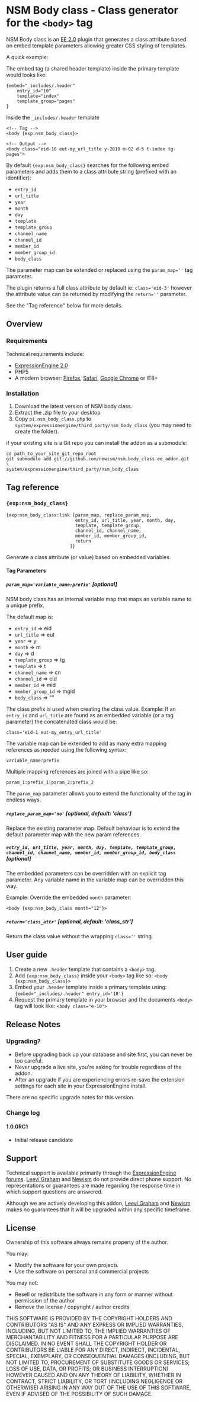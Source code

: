 NSM Body class - Class generator for the `<body>` tag
======================================================

NSM Body class is an [EE 2.0][ee] plugin that generates a class attribute based on embed template parameters allowing greater CSS styling of templates.

A quick example:

The embed tag (a shared header template) inside the primary template would looks like:

	{embed="_includes/.header"
		entry_id="10"
		template="index"
		template_group="pages"
	}

Inside the `_includes/.header` template

	<!-- Tag -->
	<body {exp:nsm_body_class}>
	
	<!-- Output -->
	<body class="eid-10 eut-my_url_title y-2010 m-02 d-5 t-index tg-pages">

By default `{exp:nsm_body_class}` searches for the following embed parameters and adds them to a class attribute string (prefixed with an identifier):

* `entry_id`
* `url_title`
* `year`
* `month`
* `day`
* `template`
* `template_group`
* `channel_name`
* `channel_id`
* `member_id`
* `member_group_id`
* `body_class`

The parameter map can be extended or replaced using the `param_map=''` tag parameter.

The plugin returns a full class attribute by default ie: `class='eid-3'` however the attribute value can be returned by modifying the `return=''` parameter.

See the "Tag reference" below for more details.

Overview
--------

### Requirements

Technical requirements include:

* [ExpressionEngine 2.0][ee]
* PHP5
* A modern browser: [Firefox][firefox], [Safari][safari], [Google Chrome][chrome] or IE8+

### Installation

1. Download the latest version of NSM body class.
2. Extract the .zip file to your desktop
3. Copy `pi.nsm_body_class.php` to `system/expressionengine/third_party/nsm_body_class` (you may need to create the folder).

if your existing site is a Git repo you can install the addon as a submodule:

	cd path_to_your_site_git_repo_root
	git submodule add git://github.com/newism/nsm.body_class.ee_addon.git \
	system/expressionengine/third_party/nsm_body_class
	

Tag reference
------------

### `{exp:nsm_body_class}`

    {exp:nsm_body_class:link [param_map, replace_param_map,
                              entry_id, url_title, year, month, day,
                              template, template_group,
                              channel_id, channel_name,
                              member_id, member_group_id,
                              return
                            ]}

Generate a class attribute (or value) based on embedded variables.

#### Tag Parameters

##### `param_map='variable_name:prefix'` [optional]

NSM body class has an internal variable map that maps an variable name to a unique prefix.

The default map is:

* `entry_id` => eid
* `url_title` => eut
* `year` => y
* `month` => m
* `day` => d
* `template_group` => tg
* `template` => t
* `channel_name` => cn
* `channel_id` => cid
* `member_id` => mid
* `member_group_id` => mgid
* `body_class` => ""

The class prefix is used when creating the class value. Example: If an `entry_id` and `url_title` are found as an embedded variable (or a tag parameter) the concatenated class would be:

	class='eid-1 eut-my_entry_url_title'

The variable map can be extended to add as many extra mapping references as needed using the following syntax:

	variable_name:prefix

Multiple mapping references are joined with a pipe like so:

	param_1:prefix_1|param_2:prefix_2

The `param_map` parameter allows you to extend the functionality of the tag in endless ways.

##### `replace_param_map='no'` [optional, default: 'class']

Replace the existing parameter map. Default behaviour is to extend the default parameter map with the new param references.

##### `entry_id, url_title, year, month, day, template, template_group, channel_id, channel_name, member_id, member_group_id, body_class` [optional]

The embedded parameters can be overridden with an explicit tag parameter. Any variable name in the variable map can be overridden this way.

Example: Override the embedded `month` parameter:

	<body {exp:nsm_body_class month="12"}>

##### `return='class_attr'` [optional, default: 'class_str']

Return the class value without the wrapping `class=''` string.

User guide
----------

1. Create a new `.header` template that contains a `<body>` tag.
1. Add `{exp:nsm_body_class}` inside your `<body>` tag like so: `<body {exp:nsm_body_class}>`
3. Embed your `.header` template inside a primary template using: ``{embed="_includes/.header" entry_id='10'}``
4. Request the primary template in your browser and the documents `<body>` tag will look like: `<body class="e-10">`

Release Notes
-------------

### Upgrading?

* Before upgrading back up your database and site first, you can never be too careful.
* Never upgrade a live site, you're asking for trouble regardless of the addon.
* After an upgrade if you are experiencing errors re-save the extension settings for each site in your ExpressionEngine install.

There are no specific upgrade notes for this version.

### Change log

#### 1.0.0RC1

* Initial release candidate

Support
-------

Technical support is available primarily through the [ExpressionEngine forums][ee_forums]. [Leevi Graham][lg] and [Newism][nsm] do not provide direct phone support. No representations or guarantees are made regarding the response time in which support questions are answered.

Although we are actively developing this addon, [Leevi Graham][lg] and [Newism][nsm] makes no guarantees that it will be upgraded within any specific timeframe.

License
------

Ownership of this software always remains property of the author.

You may:

* Modify the software for your own projects
* Use the software on personal and commercial projects

You may not:

* Resell or redistribute the software in any form or manner without permission of the author
* Remove the license / copyright / author credits

THIS SOFTWARE IS PROVIDED BY THE COPYRIGHT HOLDERS AND CONTRIBUTORS "AS IS" AND ANY EXPRESS OR IMPLIED WARRANTIES, INCLUDING, BUT NOT LIMITED TO, THE IMPLIED WARRANTIES OF MERCHANTABILITY AND FITNESS FOR A PARTICULAR PURPOSE ARE DISCLAIMED. IN NO EVENT SHALL THE COPYRIGHT HOLDER OR CONTRIBUTORS BE LIABLE FOR ANY DIRECT, INDIRECT, INCIDENTAL, SPECIAL, EXEMPLARY, OR CONSEQUENTIAL DAMAGES (INCLUDING, BUT NOT LIMITED TO, PROCUREMENT OF SUBSTITUTE GOODS OR SERVICES; LOSS OF USE, DATA, OR PROFITS; OR BUSINESS INTERRUPTION) HOWEVER CAUSED AND ON ANY THEORY OF LIABILITY, WHETHER IN CONTRACT, STRICT LIABILITY, OR TORT (INCLUDING NEGLIGENCE OR OTHERWISE) ARISING IN ANY WAY OUT OF THE USE OF THIS SOFTWARE, EVEN IF ADVISED OF THE POSSIBILITY OF SUCH DAMAGE.

[lg]: http://leevigraham.com

[nsm]: http://newism.com.au
[nsm_publish_plus]: http://leevigraham.com/cms-customisation/expressionengine/nsm-publish-plus/

[ee]: http://expressionengine.com/index.php?affiliate=newism
[ee_forums]: http://expressionengine.com/index.php?affiliate=newism&page=forums
[ee_cp]: http://expressionengine.com/index.php?affiliate=newism&page=docs/cp/index.html
[ee_cp_edit]: http://expressionengine.com/index.php?affiliate=newism&page=docs/cp/edit/index.html
[ee_cp_extensions_manager]: http://expressionengine.com/index.php?affiliate=newism&page=docs/cp/admin/utilities/extension_manager.html
[ee_msm]: http://expressionengine.com/index.php?affiliate=newism&page=downloads/details/multiple_site_manager/

[firefox]: http://firefox.com
[safari]: http://www.apple.com/safari/download/
[chrome]: http://www.google.com/chrome/

[lg_addon_updater]: http://leevigraham.com/cms-customisation/expressionengine/lg-addon-updater/
[gh_morphine_theme]: http://github.com/newism/nsm.morphine.theme